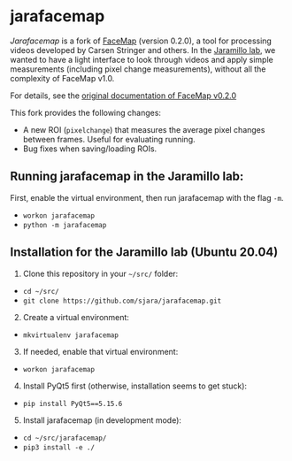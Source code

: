 # jarafacemap

*Jarafacemap* is a fork of [FaceMap](https://github.com/MouseLand/facemap ) (version 0.2.0), a tool for processing videos developed by Carsen Stringer and others. In the [Jaramillo lab](https://jaralab.uoregon.edu/), we wanted to have a light interface to look through videos and apply simple measurements (including pixel change measurements), without all the complexity of FaceMap v1.0.

For details, see the [original documentation of FaceMap v0.2.0](https://github.com/MouseLand/facemap/blob/b6334475d71179d440ef3b5c51c7dd93197a5504/README.md)

This fork provides the following changes:
* A new ROI (`pixelchange`) that measures the average pixel changes between frames. Useful for evaluating running.
* Bug fixes when saving/loading ROIs.

## Running jarafacemap in the Jaramillo lab:
First, enable the virtual environment, then run jarafacemap with the flag `-m`.
* `workon jarafacemap`
* `python -m jarafacemap`

## Installation for the Jaramillo lab (Ubuntu 20.04)

1. Clone this repository in your `~/src/` folder:
 * `cd ~/src/`
 * `git clone https://github.com/sjara/jarafacemap.git`
2. Create a virtual environment:
 * `mkvirtualenv jarafacemap`
3. If needed, enable that virtual environment:
 * `workon jarafacemap`
4. Install PyQt5 first (otherwise, installation seems to get stuck):
 * `pip install PyQt5==5.15.6`
5. Install jarafacemap (in development mode):
 * `cd ~/src/jarafacemap/`
 * `pip3 install -e ./` 



